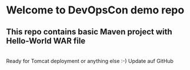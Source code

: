 # Welcome to DevOpsCon demo repo
## This repo contains basic Maven project with Hello-World WAR file 
<BR> Ready for Tomcat deployment or anything else :-)
  Update auf GitHub
